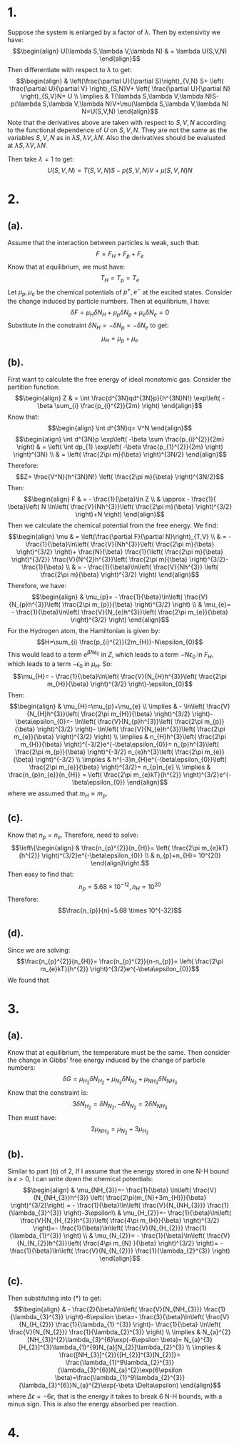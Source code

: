 # 1.
Suppose the system is enlarged by a factor of $\lambda$. Then by extensivity we have:
$$\begin{align}
U(\lambda S,\lambda V,\lambda N) & = \lambda U(S,V,N)
\end{align}$$
Then differentiate with respect to $\lambda$ to get:
$$\begin{align}
 & \left(\frac{\partial U}{\partial S}\right)_{V,N} S+ \left(  \frac{\partial U}{\partial V} \right)_{S,N}V+ \left(  \frac{\partial U}{\partial N} \right)_{S,V}N= U \\
\implies & T(\lambda S,\lambda V,\lambda N)S-p(\lambda S,\lambda V,\lambda N)V+\mu(\lambda S,\lambda V,\lambda N) N=U(S,V,N)
\end{align}$$
Note that the derivatives above are taken with respect to $S,V,N$ according to the functional dependence of $U$ on $S,V,N$. They are not the same as the variables $S,V,N$ as in $\lambda S,\lambda V,\lambda N$. Also the derivatives should be evaluated at $\lambda S,\lambda V,\lambda N$. 

Then take $\lambda=1$ to get:
$$U(S,V,N)= T(S,V,N)S-p(S,V,N)V+\mu(S,V,N)N$$
# 2.
## (a).
Assume that the interaction between particles is weak, such that:
$$F=F_{H}+F_{p^{}}+F_{e^{}}$$
Know that at equilibrium, we must have:
$$T_{H}=T_{p}=T_{e}$$
Let $\mu_{p},\mu_{e}$ be the chemical potentials of $p^{+},e^{-}$ at the excited states. Consider the change induced by particle numbers. Then at equilibrium, I have:
$$\delta F=\mu_{H}\delta N_{H}+\mu_{p}\delta N_{p}+\mu_{e}\delta N_{e}=0$$
Substitute in the constraint $\delta N_{H}=-\delta N_{p}=-\delta N_{e}$ to get:
$$\mu_{H}=\mu_{p}+\mu_{e}$$
## (b).
 First want to calculate the free energy of ideal monatomic gas. Consider the partition function:
 $$\begin{align}
Z & = \int \frac{d^{3N}qd^{3N}p}{h^{3N}N!} \exp\left( - \beta \sum_{i} \frac{p_{i}^{2}}{2m} \right)
\end{align}$$
Know that:
$$\begin{align}
\int d^{3N}q= V^N
\end{align}$$
$$\begin{align}
\int d^{3N}p \exp\left( -\beta \sum \frac{p_{i}^{2}}{2m} \right) & = \left( \int dp_{1} \exp\left( -\beta \frac{p_{1}^{2}}{2m} \right) \right)^{3N} \\
 & = \left( \frac{2\pi m}{\beta} \right)^{3N/2}
\end{align}$$
Therefore:
$$Z= \frac{V^N}{h^{3N}N!} \left(  \frac{2\pi m}{\beta} \right)^{3N/2}$$
Then:
$$\begin{align}
F & = - \frac{1}{\beta}\ln Z \\
 & \approx - \frac{1}{ \beta}\left( N \ln\left(  \frac{V}{Nh^{3}}\left(  \frac{2\pi m}{\beta} \right)^{3/2} \right)+N \right)
\end{align}$$
Then we calculate the chemical potential from the free energy. We find:
$$\begin{align}
\mu & = \left(\frac{\partial F}{\partial N}\right)_{T,V} \\
 & =  - \frac{1}{\beta}\ln\left(  \frac{V}{Nh^{3}}\left(  \frac{2\pi m}{\beta} \right)^{3/2} \right)+ \frac{N}{\beta} \frac{1}{\left(  \frac{2\pi m}{\beta} \right)^{3/2}} \frac{V}{N^{2}h^{3}}\left(  \frac{2\pi m}{\beta} \right)^{3/2}- \frac{1}{\beta} \\
 & = - \frac{1}{\beta}\ln\left(  \frac{V}{Nh^{3}} \left(  \frac{2\pi m}{\beta} \right)^{3/2} \right)
\end{align}$$
Therefore, we have:
$$\begin{align}
 & \mu_{p}= - \frac{1}{\beta}\ln\left(  \frac{V}{N_{p}h^{3}}\left(  \frac{2\pi m_{p}}{\beta} \right)^{3/2} \right) \\
 & \mu_{e}= - \frac{1}{\beta}\ln\left(  \frac{V}{N_{e}h^{3}}\left(  \frac{2\pi m_{e}}{\beta} \right)^{3/2} \right)
\end{align}$$
For the Hydrogen atom, the Hamiltonian is given by:
$$H=\sum_{i} \frac{p_{i}^{2}}{2m_{H}}-N\epsilon_{0}$$
This would lead to a term $e^{\beta N\epsilon_{0}}$ in $Z$, which leads to a term $-N\epsilon_{0}$ in $F_{H}$, which leads to a term $-\epsilon_{0}$ in $\mu_{H}$. So:
$$\mu_{H}= - \frac{1}{\beta}\ln\left(  \frac{V}{N_{H}h^{3}}\left(  \frac{2\pi m_{H}}{\beta} \right)^{3/2} \right)-\epsilon_{0}$$
Then:
$$\begin{align}
 & \mu_{H}=\mu_{p}+\mu_{e} \\
\implies & - \ln\left(  \frac{V}{N_{H}h^{3}}\left(  \frac{2\pi m_{H}}{\beta} \right)^{3/2} \right)-\beta\epsilon_{0}=- \ln\left(  \frac{V}{N_{p}h^{3}}\left(  \frac{2\pi m_{p}}{\beta} \right)^{3/2} \right)- \ln\left(  \frac{V}{N_{e}h^{3}}\left(  \frac{2\pi m_{e}}{\beta} \right)^{3/2} \right) \\
\implies & n_{H}h^{3}\left(  \frac{2\pi m_{H}}{\beta} \right)^{-3/2}e^{-\beta\epsilon_{0}}= n_{p}h^{3}\left(  \frac{2\pi m_{p}}{\beta} \right)^{-3/2} n_{e}h^{3}\left(  \frac{2\pi m_{e}}{\beta} \right)^{-3/2} \\
\implies & h^{-3}n_{H}e^{-\beta\epsilon_{0}}\left(  \frac{2\pi m_{e}}{\beta} \right)^{3/2}= n_{p}n_{e} \\
\implies & \frac{n_{p}n_{e}}{n_{H}} = \left(  \frac{2\pi m_{e}kT}{h^{2}} \right)^{3/2}e^{-\beta\epsilon_{0}}
\end{align}$$
where we assumed that $m_{H}\approx m_{p}$.

## (c).
Know that $n_{p}=n_{e}$. Therefore, need to solve:
$$\left\{\begin{align}
 & \frac{n_{p}^{2}}{n_{H}}= \left(  \frac{2\pi m_{e}kT}{h^{2}} \right)^{3/2}e^{-\beta\epsilon_{0}} \\
 & n_{p}+n_{H}= 10^{20}
\end{align}\right.$$
Then easy to find that:
$$n_{p}= 5.68 \times 10^{-12},n_{H}=10^{20}$$
Therefore:
$$\frac{n_{p}}{n}=5.68 \times 10^{-32}$$
## (d).
Since we are solving:
$$\frac{n_{p}^{2}}{n_{H}}= \frac{n_{p}^{2}}{n-n_{p}}= \left(  \frac{2\pi m_{e}kT}{h^{2}} \right)^{3/2}e^{-\beta\epsilon_{0}}$$
We found that 

# 3.
## (a).
Know that at equilibrium, the temperature must be the same. Then consider the change in Gibbs' free energy induced by the change of particle numbers:
$$\delta G = \mu_{H_{2}}\delta N_{H_{2}}+\mu_{N_{2}}\delta N_{N_{2}}+\mu_{NH_{3}}\delta N_{NH_{3}}$$
Know that the constraint is:
$$3\delta N_{H_{2}}=\delta N_{N_{2}},-\delta N_{N_{2}}=2\delta N_{NH_{3}}$$
Then must have:
$$2\mu_{NH_{3}}=\mu_{N_{2}}+3\mu_{H_{2}} \tag{*}$$
## (b).
Similar to part (b) of 2, If I assume that the energy stored in one N-H bound is $\epsilon>0$, I can write down the chemical potentials:
$$\begin{align}
 & \mu_{NH_{3}}=- \frac{1}{\beta} \ln\left(  \frac{V}{N_{NH_{3}}h^{3}} \left( \frac{2\pi(m_{N}+3m_{H})}{\beta} \right)^{3/2}\right) = - \frac{1}{\beta}\ln\left( \frac{V}{N_{NH_{3}}} \frac{1}{\lambda_{3}^{3}} \right)-3\epsilon\\
 & \mu_{H_{2}}=- \frac{1}{\beta}\ln\left(  \frac{V}{N_{H_{2}}h^{3}}\left(  \frac{4\pi m_{H}}{\beta} \right)^{3/2} \right)=- \frac{1}{\beta}\ln\left(  \frac{V}{N_{H_{2}}} \frac{1}{\lambda_{1}^{3}} \right) \\
 & \mu_{N_{2}}= - \frac{1}{\beta}\ln\left(  \frac{V}{N_{N_{2}}h^{3}}\left(  \frac{4\pi m_{N} }{\beta} \right)^{3/2} \right)= - \frac{1}{\beta}\ln\left(  \frac{V}{N_{N_{2}}} \frac{1}{\lambda_{2}^{3}} \right)
\end{align}$$
## (c).
Then substituting into $(*)$ to get:
$$\begin{align}
 & - \frac{2}{\beta}\ln\left(  \frac{V}{N_{NH_{3}}} \frac{1}{\lambda_{3}^{3}} \right)-6\epsilon \beta=- \frac{3}{\beta}\ln\left(  \frac{V}{N_{H_{2}}} \frac{1}{\lambda_{1} ^{3}} \right)- \frac{1}{\beta} \ln\left(  \frac{V}{N_{N_{2}}} \frac{1}{\lambda_{2}^{3}} \right) \\
\implies & N_{a}^{2}[NH_{3}]^{2}\lambda_{3}^{6}\exp(-6\epsilon \beta)= N_{a}^{3}[H_{2}]^{3}\lambda_{1}^{9}N_{a}[N_{2}]\lambda_{2}^{3} \\
\implies & \frac{[NH_{3}]^{2}}{[H_{2}]^{3}[N_{2}]}= \frac{\lambda_{1}^9\lambda_{2}^{3}}{\lambda_{3}^{6}}N_{a}^{2}\exp(6\epsilon \beta)=\frac{\lambda_{1}^9\lambda_{2}^{3}}{\lambda_{3}^{6}}N_{a}^{2}\exp(-\beta \Delta\epsilon)
\end{align}$$
where $\Delta\epsilon=-6\epsilon$, that is the energy it takes to break 6 N-H bounds, with a minus sign. This is also the energy absorbed per reaction. 

# 4.
